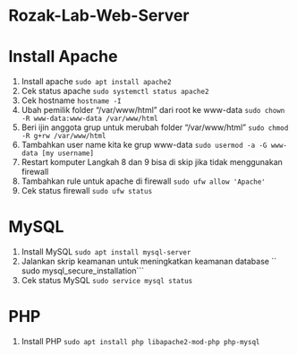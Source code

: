 # Rozak-Lab-Web-Server
Install Apache
============
1. Install apache
         ```sudo apt install apache2```
2. Cek status apache 
        ```sudo systemctl status apache2```
3. Cek hostname
        ```hostname -I```
4. Ubah pemilik folder “/var/www/html” dari root ke www-data
        ```sudo chown -R www-data:www-data /var/www/html```
5. Beri ijin anggota grup untuk merubah folder “/var/www/html”
        ```sudo chmod -R g+rw /var/www/html```
6. Tambahkan user name kita ke grup www-data
        ```sudo usermod -a -G www-data [my username]```
7. Restart komputer
Langkah 8 dan 9 bisa di skip jika tidak menggunakan firewall
8. Tambahkan rule untuk apache di firewall
        ```sudo ufw allow 'Apache'```
9. Cek status firewall
        ```sudo ufw status```


MySQL
======
1. Install MySQL
        ```sudo apt install mysql-server```
2. Jalankan skrip keamanan untuk meningkatkan keamanan database
       `` sudo mysql_secure_installation```
3. Cek status MySQL
        ```sudo service mysql status```


PHP
====
1. Install PHP
        ```sudo apt install php libapache2-mod-php php-mysql```
